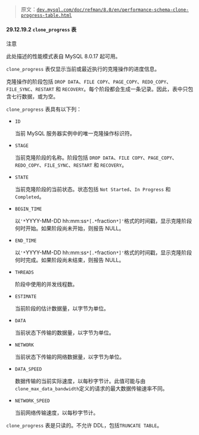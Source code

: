 > 原文：[`dev.mysql.com/doc/refman/8.0/en/performance-schema-clone-progress-table.html`](https://dev.mysql.com/doc/refman/8.0/en/performance-schema-clone-progress-table.html)

#### 29.12.19.2 `clone_progress` 表

注意

此处描述的性能模式表自 MySQL 8.0.17 起可用。

`clone_progress` 表仅显示当前或最近执行的克隆操作的进度信息。

克隆操作的阶段包括 `DROP DATA`、`FILE COPY`、`PAGE_COPY`、`REDO_COPY`、`FILE_SYNC`、`RESTART` 和 `RECOVERY`。每个阶段都会生成一条记录。因此，表中只包含七行数据，或为空。

`clone_progress` 表具有以下列：

+   `ID`

    当前 MySQL 服务器实例中的唯一克隆操作标识符。

+   `STAGE`

    当前克隆阶段的名称。阶段包括 `DROP DATA`、`FILE COPY`、`PAGE_COPY`、`REDO_COPY`、`FILE_SYNC`、`RESTART` 和 `RECOVERY`。

+   `STATE`

    当前克隆阶段的当前状态。状态包括 `Not Started`、`In Progress` 和 `Completed`。

+   `BEGIN_TIME`

    以`'*`YYYY-MM-DD hh:mm:ss`*[.*`fraction`*]'`格式的时间戳，显示克隆阶段何时开始。如果阶段尚未开始，则报告 NULL。

+   `END_TIME`

    以`'*`YYYY-MM-DD hh:mm:ss`*[.*`fraction`*]'`格式的时间戳，显示克隆阶段何时完成。如果阶段尚未结束，则报告 NULL。

+   `THREADS`

    阶段中使用的并发线程数。

+   `ESTIMATE`

    当前阶段的估计数据量，以字节为单位。

+   `DATA`

    当前状态下传输的数据量，以字节为单位。

+   `NETWORK`

    当前状态下传输的网络数据量，以字节为单位。

+   `DATA_SPEED`

    数据传输的当前实际速度，以每秒字节计。此值可能与由`clone_max_data_bandwidth`定义的请求的最大数据传输速率不同。

+   `NETWORK_SPEED`

    当前网络传输速度，以每秒字节计。

`clone_progress` 表是只读的。不允许 DDL，包括`TRUNCATE TABLE`。
